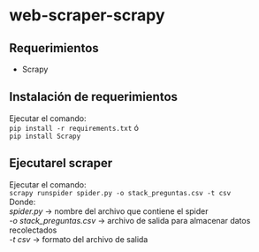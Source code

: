 # web-scraper-scrapy

## Requerimientos
- Scrapy

## Instalación de requerimientos
Ejecutar el comando:  
`pip install -r requirements.txt` ó  
`pip install Scrapy`  

## Ejecutarel scraper
Ejecutar el comando:  
`scrapy runspider spider.py -o stack_preguntas.csv -t csv`  
Donde:  
*spider.py* -> nombre del archivo que contiene el spider  
*-o stack_preguntas.csv* -> archivo de salida para almacenar datos recolectados  
*-t csv* -> formato del archivo de salida  

